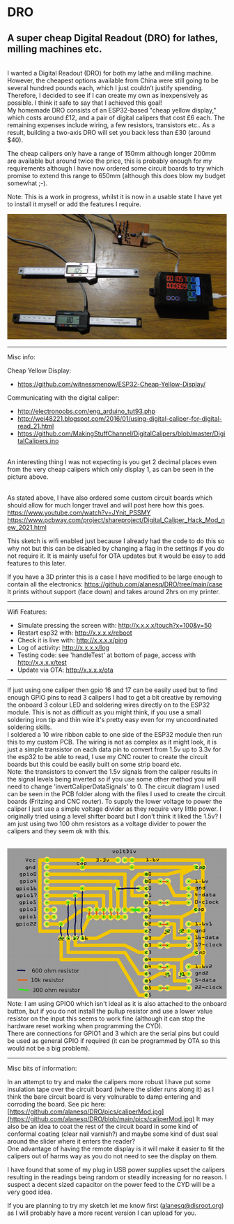 # DRO
A super cheap Digital Readout (DRO) for lathes, milling machines etc. 
----------------------------------

<br>I wanted a Digital Readout (DRO) for both my lathe and milling machine. However, the cheapest options available from China were still going to be several hundred pounds each, which I just couldn’t justify spending. Therefore, I decided to see if I can create my own as inexpensively as possible.
I think it safe to say that I achieved this goal! 
<br>My homemade DRO consists of an ESP32-based "cheap yellow display," which costs around £12, and a pair of digital calipers that cost £6 each. The remaining expenses include wiring, a few resistors, transistors etc.. As a result, building a two-axis DRO will set you back less than £30 (around $40).

The cheap calipers only have a range of 150mm although longer 200mm are available but around twice the price, this is probably enough for my requirements although I have now ordered some circuit boards to try which promise to extend this range to 650mm (although this does blow my budget somewhat ;-).

Note: This is a work in progress, whilst it is now in a usable state I have yet to install it myself or add the features I require.

<img src="/pics/DROproject.jpg" />

--------------------------------------

Misc info:

Cheap Yellow Display:
- https://github.com/witnessmenow/ESP32-Cheap-Yellow-Display/
  
Communicating with the digital caliper: 
- http://electronoobs.com/eng_arduino_tut93.php 
- http://wei48221.blogspot.com/2016/01/using-digital-caliper-for-digital-read_21.html  <br>
- https://github.com/MakingStuffChannel/DigitalCalipers/blob/master/DigitalCalipers.ino <br>

<br>
An interesting thing I was not expecting is you get 2 decimal places even from the very cheap calipers which only display 1, as can be seen in the picture above.<br>

<br>As stated above, I have also ordered some custom circuit boards which should allow for much longer travel and will post here how this goes.
<br>https://www.youtube.com/watch?v=JYnit_PSSMY                  
https://www.pcbway.com/project/shareproject/Digital_Caliper_Hack_Mod_new_2021.html       

This sketch is wifi enabled just because I already had the code to do this so why not but this can be disabled by changing a flag in the settings if you do not require it.  It is mainly useful for OTA updates but it would be easy to add features to this later.

If you have a 3D printer this is a case I have modified to be large enough to contain all the electronics: https://github.com/alanesq/DRO/tree/main/case
It prints without support (face down) and takes around 2hrs on my printer.

--------------------------------------

Wifi Features:
- Simulate pressing the screen with: http://x.x.x.x/touch?x=100&y=50
- Restart esp32 with: http://x.x.x.x/reboot
- Check it is live with: http://x.x.x.x/ping
- Log of activity: http://x.x.x.x/log
- Testing code: see 'handleTest' at bottom of page, access with http://x.x.x.x/test
- Update via OTA: http://x.x.x.x/ota

--------------------------------------

If just using one caliper then gpio 16 and 17 can be easily used but to find enough GPIO pins to read 3 calipers I had to get a bit creative by removing the onboard 3 colour LED and soldering wires directly on to the ESP32 module.  This is not as difficult as you might think, if you use a small soldering iron tip and thin wire it's pretty easy even for my uncoordinated soldering skills.
<br>I soldered a 10 wire ribbon cable to one side of the ESP32 module then run this to my custom PCB.
The wiring is not as complex as it might look, it is just a simple transistor on each data pin to convert from 1.5v up to 3.3v for the esp32 to be able to read, I use my CNC router to create the circuit boards but this could be easily built on some strip board etc. <br>
Note: the transistors to convert the 1.5v signals from the caliper results in the signal levels being inverted so if you use some other method you will need to change 'invertCaliperDataSignals' to 0.  The circuit diagram I used can be seen in the PCB folder along with the files I used to create the circuit boards (Fritzing and CNC router).  To supply the lower voltage to power the caliper I just use a simple voltage divider 
as they require very little power.  I originally tried using a level shifter board but I don't think it liked the 1.5v?  I am just using two 100 ohm resistors as a voltage divider to power the calipers and they seem ok with this.<br><br>

<img src="/PCB/circuit.png" />
Note: I am using GPIO0 which isn't ideal as it is also attached to the onboard button, but if you do not install the pullup resistor and use a lower value resistor on the input this seems to work fine (although it can stop the hardware reset working when programming the CYD).
<br>There are connections for GPIO1 and 3 which are the serial pins but could be used as general GPIO if required (it can be programmed by OTA so this would not be a big problem).

--------------------------------------

Misc bits of information:

In an attempt to try and make the calipers more robust I have put some insulation tape over the circuit board (where the slider runs along it) as I think the bare circuit board is very volnurable to damp entering and corroding the board.
See pic here:    [https://github.com/alanesq/DRO/pics/caliperMod.jpg](https://github.com/alanesq/DRO/blob/main/pics/caliperMod.jpg)
It may also be an idea to coat the rest of the circuit board in some kind of conformal coating (clear nail varnish?) and maybe some kind of dust seal around the slider where it enters the reader?
<br>One advantage of having the remote display is it will make it easier to fit the calipers out of harms way as you do not need to see the display on them.

I have found that some of my plug in USB power supplies upset the calipers resulting in the readings being random or steadily increasing for no reason.  I suspect a decent sized capacitor on the power feed to the CYD will be a very good idea.

If you are planning to try my sketch let me know first (alanesq@disroot.org) as I will probably have a more recent version I can upload for you.



